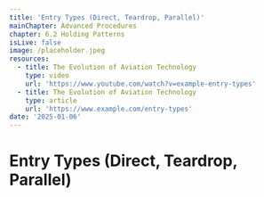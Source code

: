 ```yaml
---
title: 'Entry Types (Direct, Teardrop, Parallel)'
mainChapter: Advanced Procedures
chapter: 6.2 Holding Patterns
isLive: false
image: /placeholder.jpeg
resources:
  - title: The Evolution of Aviation Technology
    type: video
    url: 'https://www.youtube.com/watch?v=example-entry-types'
  - title: The Evolution of Aviation Technology
    type: article
    url: 'https://www.example.com/entry-types'
date: '2025-01-06'
---
```


# Entry Types (Direct, Teardrop, Parallel)

